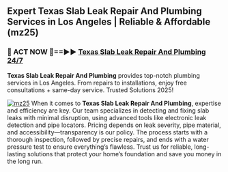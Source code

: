 ## Expert Texas Slab Leak Repair And Plumbing Services in Los Angeles | Reliable & Affordable (mz25)  

<h3>🚿 ACT NOW 🌟==►► <a href="https://tinyurl.com/2ne6vx2x" rel="nofollow">Texas Slab Leak Repair And Plumbing 24/7</a></h3>

**Texas Slab Leak Repair And Plumbing** provides top-notch plumbing services in Los Angeles. From repairs to installations, enjoy free consultations + same-day service. Trusted Solutions 2025!

[![mz25](https://i.imgur.com/4PFF4AK.jpeg)](https://tinyurl.com/2ne6vx2x)
When it comes to **Texas Slab Leak Repair And Plumbing**, expertise and efficiency are key. Our team specializes in detecting and fixing slab leaks with minimal disruption, using advanced tools like electronic leak detection and pipe locators. Pricing depends on leak severity, pipe material, and accessibility—transparency is our policy. The process starts with a thorough inspection, followed by precise repairs, and ends with a water pressure test to ensure everything’s flawless. Trust us for reliable, long-lasting solutions that protect your home’s foundation and save you money in the long run.